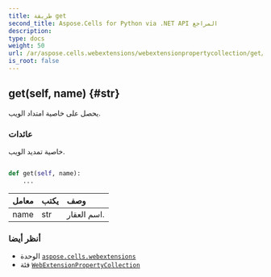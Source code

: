 ```yaml
---
title: طريقة get
second_title: Aspose.Cells for Python via .NET API المراجع
description:
type: docs
weight: 50
url: /ar/aspose.cells.webextensions/webextensionpropertycollection/get/
is_root: false
---
```

##  get(self, name) {#str}
يحصل على خاصية امتداد الويب.


###  عائدات

خاصية تمديد الويب.


```python

def get(self, name):
    ...
```


| معامل| يكتب| وصف|
| :- | :- | :- |
| name | str | اسم العقار.|



###  أنظر أيضا
* الوحدة [`aspose.cells.webextensions`](../../)
* فئة [`WebExtensionPropertyCollection`](/cells/python-net/ar/aspose.cells.webextensions/webextensionpropertycollection)
